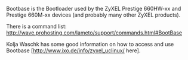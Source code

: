 Bootbase is the Bootloader used by the ZyXEL Prestige 660HW-xx and
Prestige 660M-xx devices (and probably many other ZyXEL products).

There is a command list:
<http://wave.prohosting.com/lameto/support/commands.html#BootBase>

Kolja Waschk has some good information on how to access and use Bootbase
\[<http://www.ixo.de/info/zyxel_uclinux/> here\].
